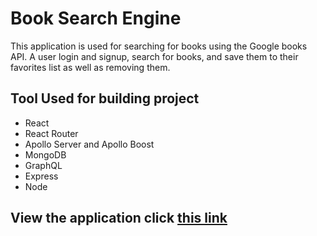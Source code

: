 # Book Search Engine 
This application is used for searching for books using the Google books API. A user login and signup, search for books, and save them to their favorites list as well as removing them.

## Tool Used for building project
* React
* React Router
* Apollo Server and Apollo Boost
* MongoDB
* GraphQL
* Express
* Node

## View the application click [this link](https://salty-mesa-30136.herokuapp.com/)

